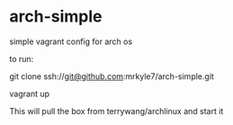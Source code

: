 arch-simple
===========

simple vagrant config for arch os

to run:

git clone ssh://git@github.com:mrkyle7/arch-simple.git

vagrant up


This will pull the box from terrywang/archlinux and start it

